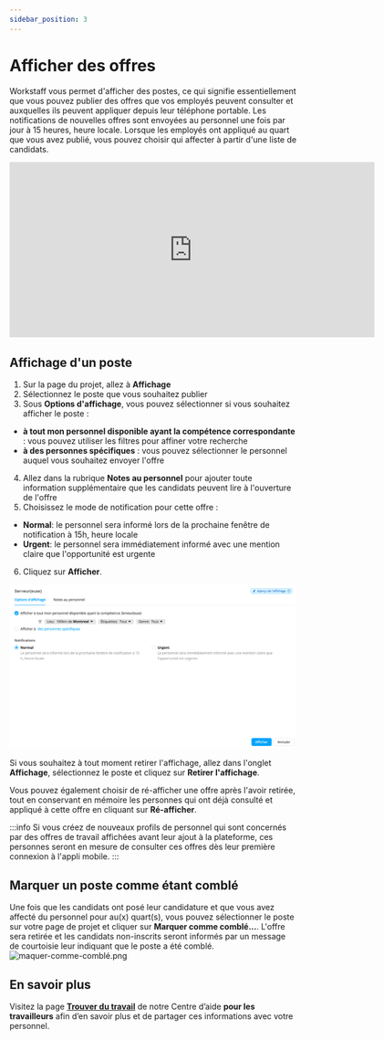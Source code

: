 ```yaml
---
sidebar_position: 3
---
```


# Afficher des offres 
Workstaff vous permet d'afficher des postes, ce qui signifie essentiellement que vous pouvez publier des offres que vos employés peuvent consulter et auxquelles ils peuvent appliquer depuis leur téléphone portable. Les notifications de nouvelles offres sont envoyées au personnel une fois par jour à 15 heures, heure locale. Lorsque les employés ont appliqué au quart que vous avez publié, vous pouvez choisir qui affecter à partir d'une liste de candidats.

<iframe width="640" height="307" src="https://www.loom.com/embed/bafe986b976c41b9babb04a8b0664aeb" frameborder="0" webkitallowfullscreen mozallowfullscreen allowfullscreen></iframe>

## Affichage d'un poste
1. Sur la page du projet, allez à **Affichage**
2. Sélectionnez le poste que vous souhaitez publier
3. Sous **Options d'affichage**, vous pouvez sélectionner si vous souhaitez afficher le poste :
- **à tout mon personnel disponible ayant la compétence correspondante** : vous pouvez utiliser les filtres pour affiner votre recherche
- **à des personnes spécifiques** : vous pouvez sélectionner le personnel auquel vous souhaitez envoyer l'offre
4. Allez dans la rubrique **Notes au personnel** pour ajouter toute information supplémentaire que les candidats peuvent lire à l'ouverture de l'offre
5. Choisissez le mode de notification pour cette offre : 
- **Normal**: le personnel sera informé lors de la prochaine fenêtre de notification à 15h, heure locale
- **Urgent**: le personnel sera immédiatement informé avec une mention claire que l'opportunité est urgente 
6. Cliquez sur **Afficher**.

![affichage.png](Images/affichage.png)

Si vous souhaitez à tout moment retirer l'affichage, allez dans l'onglet **Affichage**, sélectionnez le poste et cliquez sur **Retirer l'affichage**. 

Vous pouvez également choisir de ré-afficher une offre après l'avoir retirée, tout en conservant en mémoire les personnes qui ont déjà consulté et appliqué à cette offre en cliquant sur **Ré-afficher**.

:::info
Si vous créez de nouveaux profils de personnel qui sont concernés par des offres de travail affichées avant leur ajout à la plateforme, ces personnes seront en mesure de consulter ces offres dès leur première connexion à l'appli mobile.
::: 

## Marquer un poste comme étant comblé
Une fois que les candidats ont posé leur candidature et que vous avez affecté du personnel pour au(x) quart(s), vous pouvez sélectionner le poste sur votre page de projet et cliquer sur **Marquer comme comblé...**. L'offre sera retirée et les candidats non-inscrits seront informés par un message de courtoisie leur indiquant que le poste a été comblé.
![maquer-comme-comblé.png](Images/marquer-comme-comblé.png)

## En savoir plus
Visitez la page [**Trouver du travail**](https://help.workstaff.app/fr/docs/workers/shifts/offers/) de notre Centre d’aide **pour les travailleurs** afin d’en savoir plus et de partager ces informations avec votre personnel. 
